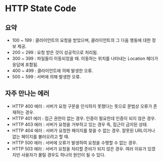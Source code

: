 # HTTP State Code
## 요약
- 100 ~ 199 : 클라이언트의 요청을 받았으며, 클라이언트의 그 다음 행동에 대한 정보 제공.
- 200 ~ 299 : 요청 받은 것이 성공적으로 처리됨.
- 300 ~ 399 : 파일들이 이동되었을 때. 이동하는 위치를 나타내는 Location 헤더가 응답에 포함됨.
- 400 ~ 499 : 클라이언트에 의해 발생한 오류.
- 500 ~ 599 : 서버에 의해 발생한 오류.
## 자주 만나는 에러
- HTTP 400 에러 : 서버가 요청 구문을 인식하지 못했다는 뜻으로 문법상 오류가 존재하는 경우.
- HTTP 401 에러 : 접근 권한이 없는 경우. 인증이 필요한데 인증이 되지 않은 경우.
- HTTP 403 에러 : 서버가 요청을 거부하고 있는 경우 즉, 접근이 금지된 상태.
- HTTP 404 에러 : 서버가 요청한 페이지를 찾을 수 없는 경우. 잘못된 URL이거나 없는 페이지를 불러오려고 할 때.
- HTTP 500 에러 : 서버에 오류가 발생하여 요청을 수행할 수 없는 경우.
- HTTP 503 에러 : 서버가 요청을 처리할 준비가 되지 않은 경우. 여러 이유가 있겠지만 사용자가 몰릴 경우도 하나의 원인이 될 수 있다. 
